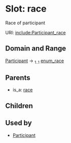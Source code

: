 
# Slot: race


Race of participant

URI: [include:Participant_race](https://w3id.org/include/Participant_race)


## Domain and Range

[Participant](Participant.md) &#8594;  <sub>1..1</sub> [enum_race](enum_race.md)

## Parents

 *  is_a: [race](race.md)

## Children


## Used by

 * [Participant](Participant.md)
